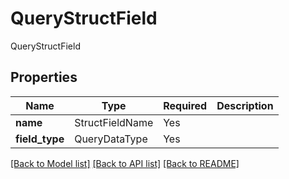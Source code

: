 # QueryStructField

QueryStructField

## Properties
| Name | Type | Required | Description |
| ------------ | ------------- | ------------- | ------------- |
**name** | StructFieldName | Yes |  |
**field_type** | QueryDataType | Yes |  |


[[Back to Model list]](../../../README.md#models-v2-link) [[Back to API list]](../../README.md#documentation-for-api-endpoints) [[Back to README]](../../README.md)
